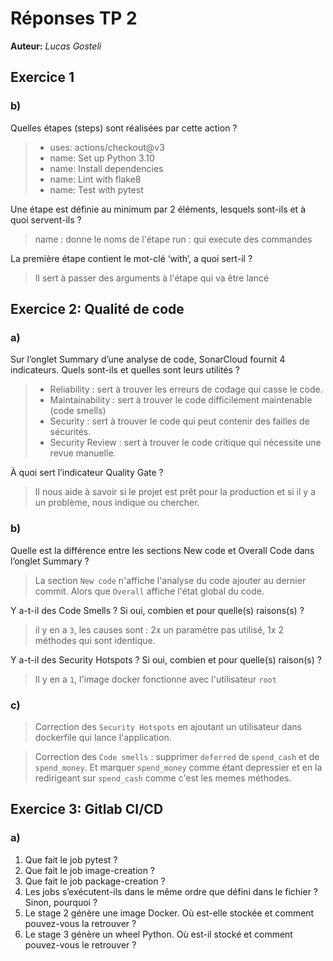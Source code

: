 # Réponses TP 2

**Auteur:** *Lucas Gosteli*

## Exercice 1

### b)

Quelles étapes (steps) sont réalisées par cette action ?

> - uses: actions/checkout@v3
> - name: Set up Python 3.10
> - name: Install dependencies
> - name: Lint with flake8
> - name: Test with pytest

Une étape est définie au minimum par 2 éléments, lesquels sont-ils et à quoi servent-ils ?

> name : donne le noms de l'étape
> run : qui execute des commandes

La première étape contient le mot-clé ‘with’, a quoi sert-il  ?

> Il sert à passer des arguments à l'étape qui va être lancé

## Exercice 2: Qualité de code

### a)

Sur l’onglet Summary d’une analyse de code, SonarCloud fournit 4 indicateurs. Quels sont-ils et quelles sont leurs utilités ?

> - Reliability : sert à trouver les erreurs de codage qui casse le code.
> - Maintainability : sert à trouver le code difficilement maintenable (code smells)
> - Security : sert à trouver le code qui peut contenir des failles de sécurités.
> - Security Review : sert à trouver le code critique qui nécessite une revue manuelle.

À quoi sert l’indicateur Quality Gate ?

> Il nous aide à savoir si le projet est prêt pour la production et si il y a un problème, nous indique ou chercher.

### b)

Quelle est la différence entre les sections New code et Overall Code dans l’onglet Summary ?

> La section `New code` n'affiche l'analyse du code ajouter au dernier commit. Alors que `Overall` affiche l'état global du code.

Y a-t-il des Code Smells ? Si oui, combien et pour quelle(s) raisons(s) ?

> il y en a `3`, les causes sont : 2x un paramètre pas utilisé, 1x 2 méthodes qui sont identique.

Y a-t-il des Security Hotspots ? Si oui, combien et pour quelle(s) raison(s) ?

> Il y en a `1`, l'image docker fonctionne avec l'utilisateur `root`

### c)
> Correction des `Security Hotspots` en ajoutant un utilisateur dans dockerfile qui lance l'application.

> Correction des `Code smells` : supprimer `deferred` de `spend_cash` et de `spend_money`. Et marquer `spend_money` comme étant depressier et en la redirigeant sur `spend_cash` comme c'est les memes méthodes.

## Exercice 3: Gitlab CI/CD

### a)

1. Que fait le job pytest ?
2. Que fait le job image-creation ?
3. Que fait le job package-creation ?
4. Les jobs s’exécutent-ils dans le même ordre que défini dans le fichier ? Sinon, pourquoi ?
5. Le stage 2 génère une image Docker. Où est-elle stockée et comment pouvez-vous la retrouver ?
6. Le stage 3 génère un wheel Python. Où est-il stocké et comment pouvez-vous le retrouver ?
